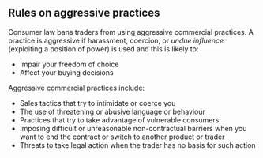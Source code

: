 ##  Rules on aggressive practices

Consumer law bans traders from using aggressive commercial practices. A
practice is aggressive if harassment, coercion, or _undue influence_
(exploiting a position of power) is used and this is likely to:

  * Impair your freedom of choice 
  * Affect your buying decisions 

Aggressive commercial practices include:

  * Sales tactics that try to intimidate or coerce you 
  * The use of threatening or abusive language or behaviour 
  * Practices that try to take advantage of vulnerable consumers 
  * Imposing difficult or unreasonable non-contractual barriers when you want to end the contract or switch to another product or trader 
  * Threats to take legal action when the trader has no basis for such action 
